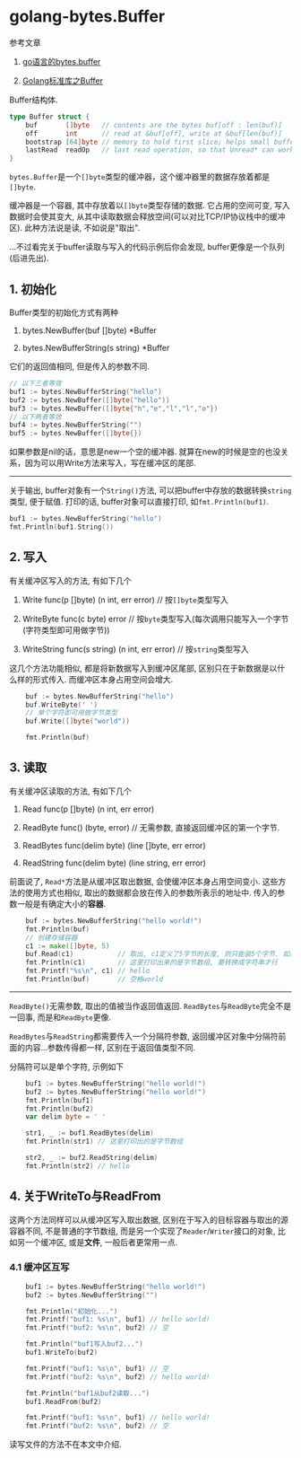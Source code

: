 # golang-bytes.Buffer

参考文章

1. [go语言的bytes.buffer](https://my.oschina.net/u/943306/blog/127981)

2. [Golang标准库之Buffer](http://blog.51cto.com/aresy/1405184)

Buffer结构体.

```go
type Buffer struct {
	buf       []byte   // contents are the bytes buf[off : len(buf)]
	off       int      // read at &buf[off], write at &buf[len(buf)]
	bootstrap [64]byte // memory to hold first slice; helps small buffers avoid allocation.
	lastRead  readOp   // last read operation, so that Unread* can work correctly.
}
```

`bytes.Buffer`是一个`[]byte`类型的缓冲器，这个缓冲器里的数据存放着都是`[]byte`.

缓冲器是一个容器, 其中存放着以`[]byte`类型存储的数据. 它占用的空间可变, 写入数据时会使其变大, 从其中读取数据会释放空间(可以对比TCP/IP协议栈中的缓冲区). 此种方法说是读, 不如说是"取出".

...不过看完关于buffer读取与写入的代码示例后你会发现, buffer更像是一个队列(后进先出).

## 1. 初始化

Buffer类型的初始化方式有两种

1. bytes.NewBuffer(buf []byte) *Buffer

2. bytes.NewBufferString(s string) *Buffer

它们的返回值相同, 但是传入的参数不同. 

```go
// 以下三者等效
buf1 := bytes.NewBufferString("hello")
buf2 := bytes.NewBuffer([]byte("hello"))
buf3 := bytes.NewBuffer([]byte{"h","e","l","l","o"})
// 以下两者等效
buf4 := bytes.NewBufferString("")
buf5 := bytes.NewBuffer([]byte{})
```

如果参数是nil的话，意思是new一个空的缓冲器. 就算在new的时候是空的也没关系，因为可以用Write方法来写入，写在缓冲区的尾部.

------

关于输出, buffer对象有一个`String()`方法, 可以把buffer中存放的数据转换`string`类型, 便于赋值. 打印的话, buffer对象可以直接打印, 如`fmt.Println(buf1)`.

```go
buf1 := bytes.NewBufferString("hello")
fmt.Println(buf1.String())
```

## 2. 写入

有关缓冲区写入的方法, 有如下几个

1. Write func(p []byte) (n int, err error)          // 按`[]byte`类型写入

2. WriteByte func(c byte) error                     // 按`byte`类型写入(每次调用只能写入一个字节(字符类型即可用做字节))

3. WriteString func(s string) (n int, err error)    // 按`string`类型写入

这几个方法功能相似, 都是将新数据写入到缓冲区尾部, 区别只在于新数据是以什么样的形式传入. 而缓冲区本身占用空间会增大.

```go
	buf := bytes.NewBufferString("hello")
	buf.WriteByte(' ')
	// 单个字符即可用做字节类型
	buf.Write([]byte("world"))

	fmt.Println(buf)
```

## 3. 读取

有关缓冲区读取的方法, 有如下几个

1. Read func(p []byte) (n int, err error)

2. ReadByte func() (byte, error) // 无需参数, 直接返回缓冲区的第一个字节.

3. ReadBytes func(delim byte) (line []byte, err error)

4. ReadString func(delim byte) (line string, err error)

前面说了, `Read*`方法是从缓冲区取出数据, 会使缓冲区本身占用空间变小. 这些方法的使用方式也相似, 取出的数据都会放在传入的参数所表示的地址中. 传入的参数一般是有确定大小的**容器**.

```go
	buf := bytes.NewBufferString("hello world!")
	fmt.Println(buf)
	// 创建存储容器
	c1 := make([]byte, 5)
	buf.Read(c1)           // 取出, c1定义了5字节的长度, 则只能装5个字节. 如果定义了20个字节, buf就空了.
	fmt.Println(c1)        // 这里打印出来的是字节数组, 要转换成字符串才行
	fmt.Printf("%s\n", c1) // hello
	fmt.Println(buf)       // 空格world
```

------

`ReadByte()`无需参数, 取出的值被当作返回值返回. `ReadBytes`与`ReadByte`完全不是一回事, 而是和`ReadByte`更像.

`ReadBytes`与`ReadString`都需要传入一个分隔符参数, 返回缓冲区对象中分隔符前面的内容...参数传得都一样, 区别在于返回值类型不同.

分隔符可以是单个字符, 示例如下

```go
	buf1 := bytes.NewBufferString("hello world!")
	buf2 := bytes.NewBufferString("hello world!")
	fmt.Println(buf1)
	fmt.Println(buf2)
	var delim byte = ' '

	str1, _ := buf1.ReadBytes(delim)
	fmt.Println(str1) // 这里打印出的是字节数组

	str2, _ := buf2.ReadString(delim)
	fmt.Println(str2) // hello
```

## 4. 关于WriteTo与ReadFrom

这两个方法同样可以从缓冲区写入取出数据, 区别在于写入的目标容器与取出的源容器不同, 不是普通的字节数组, 而是另一个实现了`Reader`/`Writer`接口的对象, 比如另一个缓冲区, 或是**文件**, 一般后者更常用一点.

### 4.1 缓冲区互写

```go
	buf1 := bytes.NewBufferString("hello world!")
	buf2 := bytes.NewBufferString("")

	fmt.Println("初始化...")
	fmt.Printf("buf1: %s\n", buf1) // hello world!
	fmt.Printf("buf2: %s\n", buf2) // 空

	fmt.Println("buf1写入buf2...")
	buf1.WriteTo(buf2)

	fmt.Printf("buf1: %s\n", buf1) // 空
	fmt.Printf("buf2: %s\n", buf2) // hello world!

	fmt.Println("buf1从buf2读取...")
	buf1.ReadFrom(buf2)

	fmt.Printf("buf1: %s\n", buf1) // hello world!
	fmt.Printf("buf2: %s\n", buf2) // 空
```

读写文件的方法不在本文中介绍.